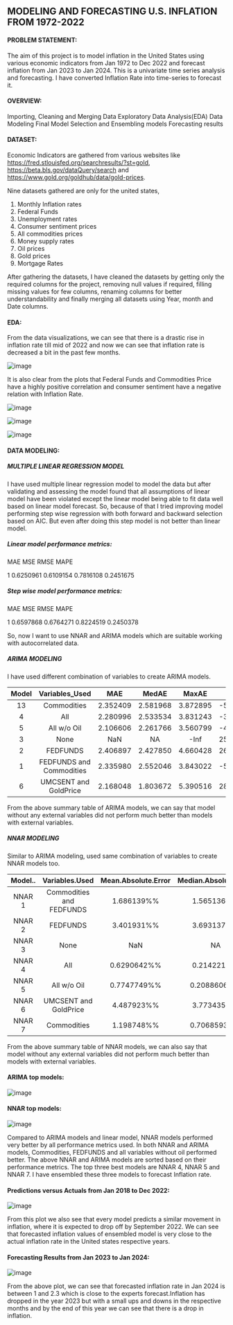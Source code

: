 ## MODELING AND FORECASTING U.S. INFLATION FROM 1972-2022
#### PROBLEM STATEMENT:

The aim of this project is to model inflation in the United States using various economic indicators from Jan 1972 to Dec 2022 and forecast inflation from Jan 2023 to Jan 2024. This is a univariate time series analysis and forecasting. I have converted Inflation Rate into time-series to forecast it.

#### OVERVIEW:

Importing, Cleaning and Merging Data
Exploratory Data Analysis(EDA)
Data Modeling
Final Model Selection and Ensembling models
Forecasting results

#### DATASET:

Economic Indicators are gathered from various websites like https://fred.stlouisfed.org/searchresults/?st=gold, 
https://beta.bls.gov/dataQuery/search and https://www.gold.org/goldhub/data/gold-prices.
 
Nine datasets gathered are only for the united states,
1. Monthly Inflation rates
2. Federal Funds
3. Unemployment rates
4. Consumer sentiment prices
5. All commodities prices
6. Money supply rates
7. Oil prices
8. Gold prices
9. Mortgage Rates

After gathering the datasets, I have cleaned the datasets by getting only the required columns for the project, removing null values if required, filling missing values for few columns, renaming columns for better understandability and finally merging all datasets using Year, month and Date columns.

#### EDA:

From the data visualizations, we can see that there is a drastic rise in inflation rate till mid of 2022 and now we can see that inflation rate is decreased a bit in the past few months.

![image](https://user-images.githubusercontent.com/58209985/235057051-bafd92ae-75e0-4e20-bd18-09c0b077bfdf.png)

It is also clear from the plots that Federal Funds and Commodities Price have a highly positive correlation and consumer sentiment have a negative relation with Inflation Rate.

![image](https://user-images.githubusercontent.com/58209985/235056946-96170d77-30ef-4c96-aa09-1791c084a171.png)

![image](https://user-images.githubusercontent.com/58209985/235057383-6b579627-a5e2-45bb-a2ad-57859e0e88f8.png)

![image](https://user-images.githubusercontent.com/58209985/235056869-872e3cd6-dd21-4e23-ac3b-0d3f8ef0ed66.png)


#### DATA MODELING:

##### MULTIPLE LINEAR REGRESSION MODEL

I have used multiple linear regression model to model the data but after validating and assessing the model found that all assumptions of linear model have been violated except the linear model being able to fit data well based on linear model forecast. So, because of that I tried improving model performing step wise regression with both forward and backward selection based on AIC. But even after doing this step model is not better than linear model. 

##### Linear model performance metrics:

MAE       MSE      RMSE      MAPE

1 0.6250961 0.6109154 0.7816108 0.2451675

##### Step wise model performance metrics:

MAE       MSE      RMSE      MAPE

1 0.6597868 0.6764271 0.8224519 0.2450378

So, now I want to use NNAR and ARIMA models which are suitable working with autocorrelated data.

##### ARIMA MODELING

I have used different combination of variables to create ARIMA models. 


| Model |      Variables_Used      |   MAE    |  MedAE   |  MaxAE   |    AIC    |    BIC    |
|:-----:|:------------------------:|:--------:|:--------:|:--------:|:---------:|:---------:|
|  13   |       Commodities        | 2.352409 | 2.581968 | 3.872895 | -51.96714 | -21.06146 |
|   4   |           All            | 2.280996 | 2.533534 | 3.831243 | -39.57735 | 35.50710  |
|   5   |       All w/o Oil        | 2.106606 | 2.261766 | 3.560799 | -47.33902 | 10.05724  |
|   3   |           None           |   NaN    |    NA    |   -Inf   | 259.91260 | 304.06360 |
|   2   |         FEDFUNDS         | 2.406897 | 2.427850 | 4.660428 | 261.53800 | 310.10400 |
|   1   | FEDFUNDS and Commodities | 2.335980 | 2.552046 | 3.843022 | -50.10043 | -14.77965 |
|   6   |  UMCSENT and GoldPrice   | 2.168048 | 1.803672 | 5.390516 | 281.74960 | 330.31570 |

From the above summary table of ARIMA models, we can say that model without any external variables did not perform much better than models with external variables. 

##### NNAR MODELING

Similar to ARIMA modeling, used same combination of variables to create NNAR models too.

| Model.. |      Variables.Used      | Mean.Absolute.Error | Median.Absolute.Error | Max.Error  |
|:-------:|:------------------------:|:-------------------:|:---------------------:|:----------:|
| NNAR 1  | Commodities and FEDFUNDS |     1.686139%%      |      1.565136%%       | 3.408511%% |
| NNAR 2  |         FEDFUNDS         |     3.401931%%      |      3.693137%%       | 7.430945%% |
| NNAR 3  |           None           |         NaN         |          NA           |    -Inf    |
| NNAR 4  |           All            |     0.6290642%%     |      0.214221%%       | 3.136537%% |
| NNAR 5  |       All w/o Oil        |     0.7747749%%     |      0.2088606%%      | 3.495451%% |
| NNAR 6  |  UMCSENT and GoldPrice   |     4.487923%%      |      3.773435%%       | 3.495451%% |
| NNAR 7  |       Commodities        |     1.198748%%      |      0.7068593%%      | 3.665603%% |

From the above summary table of NNAR models, we can also say that model without any external variables did not perform much better than models with external variables.

#### ARIMA top models:

![image](https://user-images.githubusercontent.com/58209985/235061578-93e6d784-7afe-4b1f-8b77-93452f1130f7.png)

#### NNAR top models:

![image](https://user-images.githubusercontent.com/58209985/235061686-6bcc78db-66af-4170-840f-f4f03e1d0b13.png)

Compared to ARIMA models and linear model, NNAR models performed very better by all performance metrics used. In both NNAR and ARIMA models, Commodities, FEDFUNDS and all variables without oil performed better. The above NNAR and ARIMA models are sorted based on their performance metrics. The top three best models are NNAR 4, NNAR 5 and NNAR 7. I have ensembled these three models to forecast Inflation rate. 

#### Predictions versus Actuals from Jan 2018 to Dec 2022:

![image](https://user-images.githubusercontent.com/58209985/235063403-2a19bde1-8bf0-4ac6-9e78-b806999a00bc.png)

From this plot we also see that every model predicts a similar movement in inflation, where it is expected to drop off by September 2022. We can see that forecasted inflation values of ensembled model is very close to the actual inflation rate in the United states respective years.

#### Forecasting Results from Jan 2023 to Jan 2024:

![image](https://user-images.githubusercontent.com/58209985/235063542-820fabde-cf59-4092-8d09-7b448ec0d74e.png)

From the above plot, we can see that forecasted inflation rate in Jan 2024 is between 1 and 2.3 which is close to the experts forecast.Inflation has dropped in the year 2023 but with a small ups and downs in the respective months and by the end of this year we can see that there is a drop in inflation.


